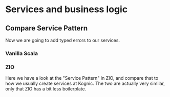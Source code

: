 # Services and business logic

## Compare Service Pattern
Now we are going to add typed errors to our services. 
### Vanilla Scala

### ZIO
Here we have a look at the "Service Pattern" in ZIO, and compare that 
to how we usually create services at Kognic. The two are actually very
similar, only that ZIO has a bit less boilerplate.
